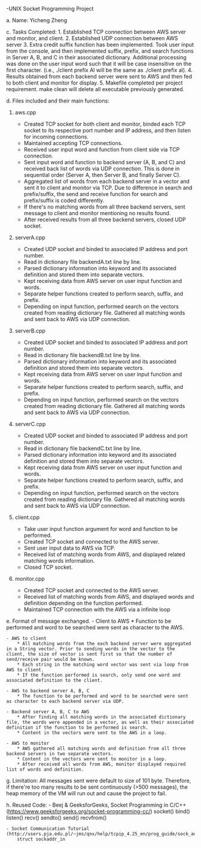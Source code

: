 -UNIX Socket Programming Project

a. Name: Yicheng Zheng

c. Tasks Completed: 
	1. Established TCP connection between AWS server and monitor, and client. 
	2. Established UDP connection between AWS server 
	3. Extra credit suffix function has been implemented. 
	   Took user input from the console, and then implemented suffix, prefix, and search functions in Server A, B, and C in their associated dictionary. Additional processing was done on the user input word such that it will be case insensitive on the first character. (i.e., ./client prefix Al will be the same as ./client prefix al).
	4. Results obtained from each backend server were sent to AWS and then fed to both client and monitor for display. 
	5. Makefile completed per project requirement. 
	   make clean will delete all executable previously generated. 



d. Files included and their main functions: 

1. aws.cpp
	- Created TCP socket for both client and monitor, binded each TCP socket to its respective port number and IP address, and then listen for incoming connections.
	- Maintained accepting TCP connections.
	- Received user input word and function from client side via TCP connection.
	- Sent input word and function to backend server (A, B, and C) and received back list of words via UDP connection. This is done in sequential order (Server A, then Server B, and finally Server C).
	- Aggregated list of words from each backend server in a vector and sent it to client and monitor via TCP. Due to difference in search and prefix/suffix, the send and receive function for search and prefix/suffix is coded differently.
	- If there's no matching words from all three backend servers, sent message to client and monitor mentioning no results found.
	- After received results from all three backend servers, closed UDP socket. 


2. serverA.cpp
	- Created UDP socket and binded to associated IP address and port number. 
	- Read in dictionary file backendA.txt line by line. 
	- Parsed dictionary information into keyword and its associated definition and stored them into separate vectors. 
	- Kept receiving data from AWS server on user input function and words.
	- Separate helper functions created to perform search, suffix, and prefix. 
	- Depending on input function, performed search on the vectors created from reading dictionary file. Gathered all matching words and sent back to AWS via UDP connection. 

3. serverB.cpp
	- Created UDP socket and binded to associated IP address and port number. 
	- Read in dictionary file backendB.txt line by line. 
	- Parsed dictionary information into keyword and its associated definition and stored them into separate vectors. 
	- Kept receiving data from AWS server on user input function and words.
	- Separate helper functions created to perform search, suffix, and prefix. 
	- Depending on input function, performed search on the vectors created from reading dictionary file. Gathered all matching words and sent back to AWS via UDP connection. 

4. serverC.cpp
	- Created UDP socket and binded to associated IP address and port number. 
	- Read in dictionary file backendC.txt line by line. 
	- Parsed dictionary information into keyword and its associated definition and stored them into separate vectors. 
	- Kept receiving data from AWS server on user input function and words.
	- Separate helper functions created to perform search, suffix, and prefix. 
	- Depending on input function, performed search on the vectors created from reading dictionary file. Gathered all matching words and sent back to AWS via UDP connection. 


5. client.cpp
	- Take user input function argument for word and function to be performed. 
	- Created TCP socket and connected to the AWS server. 
	- Sent user input data to AWS via TCP. 
	- Received list of matching words from AWS, and displayed related matching words information. 
	- Closed TCP socket.

6. monitor.cpp
	- Created TCP socket and connected to the AWS server. 
	- Received list of matching words from AWS, and displayed words and definition depending on the function performed. 
	- Maintained TCP connection with the AWS via a infinite loop


e. Format of message exchanged. 
	- Client to AWS
		* Function to be performed and word to be searched were sent as character to the AWS. 

	- AWS to client
		* All matching words from the each backend server were aggregated in a String vector. Prior to sending words in the vector to the client, the size of vector is sent first so that the number of send/receive pair would be known. 
		* Each string in the matching word vector was sent via loop from AWS to client. 
		* If the function performed is search, only send one word and associated definition to the client. 

	- AWS to backend server A, B, C
		* The function to be performed and word to be searched were sent as character to each backend server via UDP. 

	- Backend server A, B, C to AWS
		* After finding all matching words in the associated dictionary file, the words were appended in a vector, as well as their associated definition if the function to be performed is search. 
		* Content in the vectors were sent to the AWS in a loop. 

	- AWS to monitor
		* AWS gathered all matching words and definition from all three backend servers in two separate vectors. 
		* Content in the vectors were sent to monitor in a loop. 
		* After received all words from AWS, monitor displayed required list of words and definition.

g. Limitation: All messages sent were default to size of 101 byte. Therefore, if there're too many results to be sent continuously (>500 messages), the heap memory of the VM will run out and cause the project to fail. 

h. Reused Code: 
	- Beej & GeeksforGeeks, Socket Programming in C/C++ (https://www.geeksforgeeks.org/socket-programming-cc/)
		socket()
		bind()
		listen()
		recv()
		sendto()
		send()
		recvfrom()
		
	- Socket Communication Tutorial (http://users.pja.edu.pl/~jms/qnx/help/tcpip_4.25_en/prog_guide/sock_advanced_tut.html)
		struct sockaddr_in




